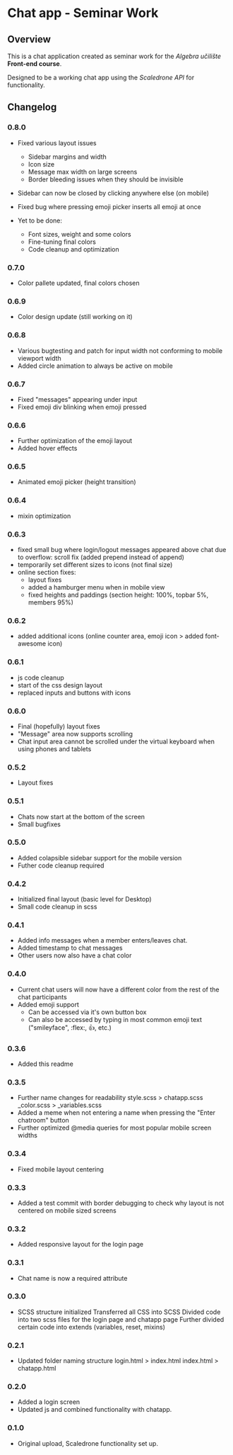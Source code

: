 # Chat app - Seminar Work

## Overview

This is a chat application created as seminar work for the _Algebra učilište_ **Front-end course**.

Designed to be a working chat app using the _Scaledrone API_ for functionality.

## Changelog

### 0.8.0

- Fixed various layout issues

  - Sidebar margins and width
  - Icon size
  - Message max width on large screens
  - Border bleeding issues when they should be invisible

- Sidebar can now be closed by clicking anywhere else (on mobile)

- Fixed bug where pressing emoji picker inserts all emoji at once

- Yet to be done:
  - Font sizes, weight and some colors
  - Fine-tuning final colors
  - Code cleanup and optimization

### 0.7.0

- Color pallete updated, final colors chosen

### 0.6.9

- Color design update (still working on it)

### 0.6.8

- Various bugtesting and patch for input width not conforming to mobile viewport width
- Added circle animation to always be active on mobile

### 0.6.7

- Fixed "messages" appearing under input
- Fixed emoji div blinking when emoji pressed

### 0.6.6

- Further optimization of the emoji layout
- Added hover effects

### 0.6.5

- Animated emoji picker (height transition)

### 0.6.4

- mixin optimization

### 0.6.3

- fixed small bug where login/logout messages appeared above chat due to overflow: scroll fix (added prepend instead of append)
- temporarily set different sizes to icons (not final size)
- online section fixes:
  - layout fixes
  - added a hamburger menu when in mobile view
  - fixed heights and paddings (section height: 100%, topbar 5%, members 95%)

### 0.6.2

- added additional icons (online counter area, emoji icon > added font-awesome icon)

### 0.6.1

- js code cleanup
- start of the css design layout
- replaced inputs and buttons with icons

### 0.6.0

- Final (hopefully) layout fixes
- "Message" area now supports scrolling
- Chat input area cannot be scrolled under the virtual keyboard when using phones and tablets

### 0.5.2

- Layout fixes

### 0.5.1

- Chats now start at the bottom of the screen
- Small bugfixes

### 0.5.0

- Added colapsible sidebar support for the mobile version
- Futher code cleanup required

### 0.4.2

- Initialized final layout (basic level for Desktop)
- Small code cleanup in scss

### 0.4.1

- Added info messages when a member enters/leaves chat.
- Added timestamp to chat messages
- Other users now also have a chat color

### 0.4.0

- Current chat users will now have a different color from the rest of the chat participants
- Added emoji support
  - Can be accessed via it's own button box
  - Can also be accessed by typing in most common emoji text ("smileyface", :flex:, :thumbsup:, etc.)

### 0.3.6

- Added this readme

### 0.3.5

- Further name changes for readability
  style.scss > chatapp.scss
  \_color.scss > \_variables.scss
- Added a meme when not entering a name when pressing the "Enter chatroom" button
- Further optimized @media queries for most popular mobile screen widths

### 0.3.4

- Fixed mobile layout centering

### 0.3.3

- Added a test commit with border debugging to check why layout is not centered on mobile sized screens

### 0.3.2

- Added responsive layout for the login page

### 0.3.1

- Chat name is now a required attribute

### 0.3.0

- SCSS structure initialized
  Transferred all CSS into SCSS
  Divided code into two scss files for the login page and chatapp page
  Further divided certain code into extends (variables, reset, mixins)

### 0.2.1

- Updated folder naming structure
  login.html > index.html
  index.html > chatapp.html

### 0.2.0

- Added a login screen
- Updated js and combined functionality with chatapp.

### 0.1.0

- Original upload, Scaledrone functionality set up.

